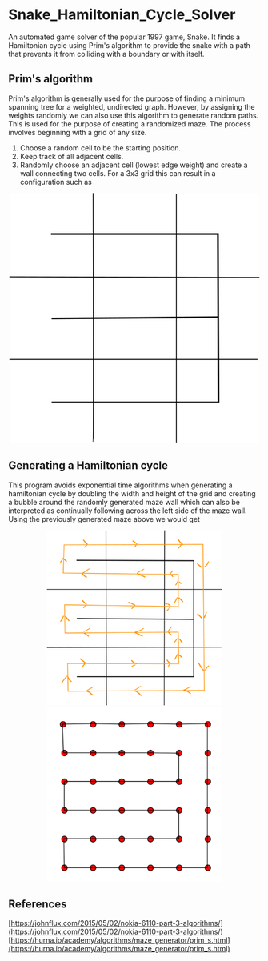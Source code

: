 # Snake_Hamiltonian_Cycle_Solver
An automated game solver of the popular 1997 game, Snake. It finds a Hamiltonian cycle using Prim's algorithm to provide the snake with a path that prevents it from colliding with a boundary or with itself.

## Prim's algorithm
Prim's algorithm is generally used for the purpose of finding a minimum spanning tree for a weighted, undirected graph. However, by assigning the weights randomly we can also use this algorithm to generate random paths. This is used for the purpose of creating a randomized maze.
The process involves beginning with a grid of any size.
1. Choose a random cell to be the starting position.
2. Keep track of all adjacent cells.
3. Randomly choose an adjacent cell (lowest edge weight) and create a wall connecting two cells.
For a 3x3 grid this can result in a configuration such as

<p align="center">
  <img src="image/Prim's_Algorithm_Maze.png">
</p>

## Generating a Hamiltonian cycle
This program avoids exponential time algorithms when generating a hamiltonian cycle by doubling the width and height of the grid and creating a bubble around the randomly generated maze wall which can also be interpreted as continually following across the left side of the maze wall. Using the previously generated maze above we would get

<p align="center">
  <img src="image/Finding_Hamiltonian_Path.png" width=350 height=350>
  <img src="image/Hamiltonian_Cycle.png" width=350 height=350>
</p>

## References
[https://johnflux.com/2015/05/02/nokia-6110-part-3-algorithms/](https://johnflux.com/2015/05/02/nokia-6110-part-3-algorithms/)
[https://hurna.io/academy/algorithms/maze_generator/prim_s.html](https://hurna.io/academy/algorithms/maze_generator/prim_s.html)
